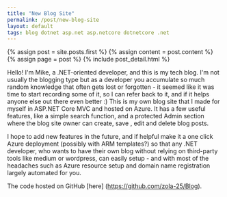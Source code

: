 ```yaml
---
title: "New Blog Site"
permalink: /post/new-blog-site
layout: default
tags: blog dotnet asp.net asp.netcore dotnetcore .net
---
```


{% assign post = site.posts.first %}
{% assign content = post.content %}
{% assign page = post %}
{% include post_detail.html %}

Hello! I'm Mike, a .NET-oriented developer, and this is my tech blog. I'm not usually the blogging type but as a developer you accumulate so much random knowledge that often gets lost or forgotten - it seemed like it was time to start recording some of it, so I can refer back to it, and if it helps anyone else out there even better :)
This is my own blog site that I made for myself in ASP.NET Core MVC and hosted on Azure. It has a few useful features, like a simple search function, and a protected Admin section where the blog site owner can create, save , edit and delete blog posts. 

I hope to add new features in the future, and if helpful make it a one click Azure deployment (possibly with ARM templates?) so that any .NET developer, who wants to have their own blog without relying on third-party tools like medium or wordpress, can easily setup - and with most of the headaches such as Azure resource setup and domain name registration largely automated for you.

The code hosted on GitHub [here] (https://github.com/zola-25/Blog).
